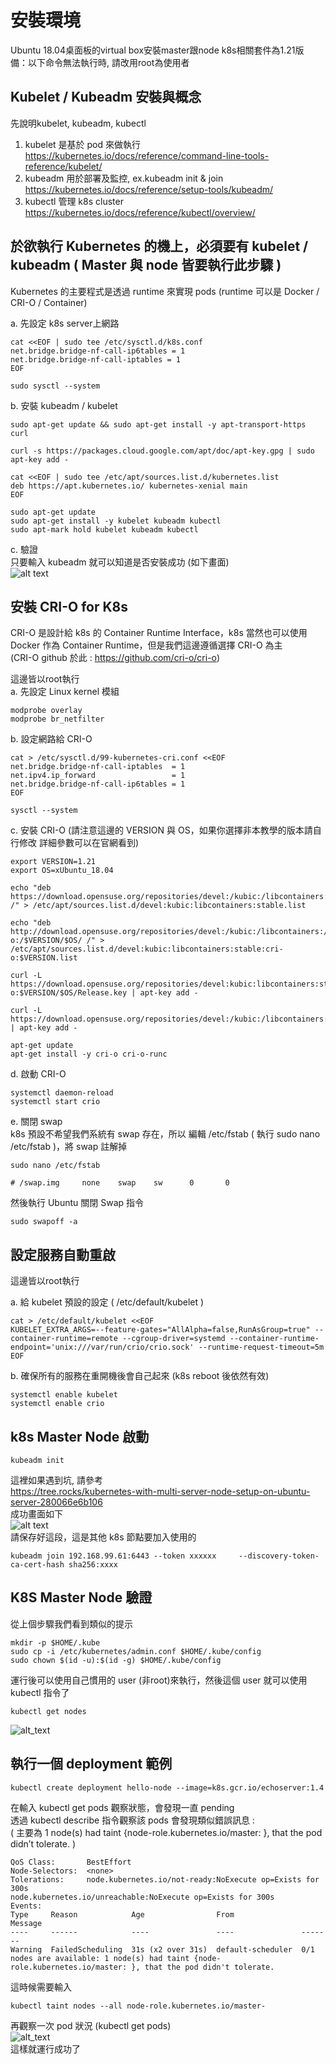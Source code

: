 # 安裝環境  
Ubuntu 18.04桌面板的virtual box安裝master跟node
k8s相關套件為1.21版  
備：以下命令無法執行時, 請改用root為使用者
  
## Kubelet / Kubeadm 安裝與概念  
先說明kubelet, kubeadm, kubectl  
  
1. kubelet 是基於 pod 來做執行 https://kubernetes.io/docs/reference/command-line-tools-reference/kubelet/  
2. kubeadm 用於部署及監控, ex.kubeadm init & join https://kubernetes.io/docs/reference/setup-tools/kubeadm/  
3. kubectl 管理 k8s cluster https://kubernetes.io/docs/reference/kubectl/overview/  
  
## 於欲執行 Kubernetes 的機上，必須要有 kubelet / kubeadm ( Master 與 node 皆要執行此步驟 )
Kubernetes 的主要程式是透過 runtime 來實現 pods (runtime 可以是 Docker / CRI-O / Container)  
  
a. 先設定 k8s server上網路  
```
cat <<EOF | sudo tee /etc/sysctl.d/k8s.conf
net.bridge.bridge-nf-call-ip6tables = 1
net.bridge.bridge-nf-call-iptables = 1
EOF

sudo sysctl --system
```
b. 安裝 kubeadm / kubelet  
```
sudo apt-get update && sudo apt-get install -y apt-transport-https curl

curl -s https://packages.cloud.google.com/apt/doc/apt-key.gpg | sudo apt-key add -

cat <<EOF | sudo tee /etc/apt/sources.list.d/kubernetes.list
deb https://apt.kubernetes.io/ kubernetes-xenial main
EOF

sudo apt-get update
sudo apt-get install -y kubelet kubeadm kubectl
sudo apt-mark hold kubelet kubeadm kubectl
```
c. 驗證  
只要輸入 kubeadm 就可以知道是否安裝成功 (如下畫面)  
![alt text](https://github.com/allen050883/Manipulate/blob/master/K8s/read_img/kubeadm_finish.png)
  
  
  
  
  
## 安裝 CRI-O for K8s  
CRI-O 是設計給 k8s 的 Container Runtime Interface，k8s 當然也可以使用 Docker 作為 Container Runtime，但是我們這邊遵循選擇 CRI-O 為主  
(CRI-O github 於此 : https://github.com/cri-o/cri-o)  
  
這邊皆以root執行  
a. 先設定 Linux kernel 模組  
```
modprobe overlay
modprobe br_netfilter
```
b. 設定網路給 CRI-O  
```
cat > /etc/sysctl.d/99-kubernetes-cri.conf <<EOF
net.bridge.bridge-nf-call-iptables  = 1
net.ipv4.ip_forward                 = 1
net.bridge.bridge-nf-call-ip6tables = 1
EOF

sysctl --system
```
c. 安裝 CRI-O (請注意這邊的 VERSION 與 OS，如果你選擇非本教學的版本請自行修改
詳細參數可以在官網看到)  
```
export VERSION=1.21
export OS=xUbuntu_18.04

echo "deb https://download.opensuse.org/repositories/devel:/kubic:/libcontainers:/stable/$OS/ /" > /etc/apt/sources.list.d/devel:kubic:libcontainers:stable.list

echo "deb http://download.opensuse.org/repositories/devel:/kubic:/libcontainers:/stable:/cri-o:/$VERSION/$OS/ /" > /etc/apt/sources.list.d/devel:kubic:libcontainers:stable:cri-o:$VERSION.list

curl -L https://download.opensuse.org/repositories/devel:kubic:libcontainers:stable:cri-o:$VERSION/$OS/Release.key | apt-key add -

curl -L https://download.opensuse.org/repositories/devel:/kubic:/libcontainers:/stable/$OS/Release.key | apt-key add -

apt-get update
apt-get install -y cri-o cri-o-runc
```
d. 啟動 CRI-O  
```
systemctl daemon-reload
systemctl start crio
```
e. 關閉 swap  
k8s 預設不希望我們系統有 swap 存在，所以
編輯 /etc/fstab ( 執行 sudo nano /etc/fstab )，將 swap 註解掉
```
sudo nano /etc/fstab
```
```
# /swap.img     none    swap    sw      0       0
```
然後執行 Ubuntu 關閉 Swap 指令  
```
sudo swapoff -a
```
  
  
  
  
  
## 設定服務自動重啟  
這邊皆以root執行  
  
a. 給 kubelet 預設的設定 ( /etc/default/kubelet )  
```
cat > /etc/default/kubelet <<EOF
KUBELET_EXTRA_ARGS=--feature-gates="AllAlpha=false,RunAsGroup=true" --container-runtime=remote --cgroup-driver=systemd --container-runtime-endpoint='unix:///var/run/crio/crio.sock' --runtime-request-timeout=5m
EOF
```
b. 確保所有的服務在重開機後會自己起來 (k8s reboot 後依然有效)  
```
systemctl enable kubelet
systemctl enable crio
```
  
  
  
  
  
## k8s Master Node 啟動
```
kubeadm init  
```
這裡如果遇到坑, 請參考  
https://tree.rocks/kubernetes-with-multi-server-node-setup-on-ubuntu-server-280066e6b106   
成功畫面如下  
![alt text](https://github.com/allen050883/Manipulate/blob/master/K8s/read_img/kubeadm_init_finish.png)  
請保存好這段，這是其他 k8s 節點要加入使用的  
```
kubeadm join 192.168.99.61:6443 --token xxxxxx     --discovery-token-ca-cert-hash sha256:xxxx
```
  
  
  
## K8S Master Node 驗證  
從上個步驟我們看到類似的提示  
```
mkdir -p $HOME/.kube
sudo cp -i /etc/kubernetes/admin.conf $HOME/.kube/config
sudo chown $(id -u):$(id -g) $HOME/.kube/config
```
運行後可以使用自己慣用的 user (非root)來執行，然後這個 user 就可以使用 kubectl 指令了
```
kubectl get nodes
```
![alt_text](https://github.com/allen050883/Manipulate/blob/master/K8s/read_img/kubectl_nodes.png)  
  
  
  
  
  
##  執行一個 deployment 範例
```
kubectl create deployment hello-node --image=k8s.gcr.io/echoserver:1.4
```
在輸入 kubectl get pods 觀察狀態，會發現一直 pending  
透過 kubectl describe 指令觀察該 pods 會發現類似錯誤訊息 :  
( 主要為 1 node(s) had taint {node-role.kubernetes.io/master: }, that the pod didn’t tolerate. )  
```
QoS Class:       BestEffort
Node-Selectors:  <none>
Tolerations:     node.kubernetes.io/not-ready:NoExecute op=Exists for 300s
node.kubernetes.io/unreachable:NoExecute op=Exists for 300s
Events:
Type     Reason            Age                From               Message
----     ------            ----               ----               -------
Warning  FailedScheduling  31s (x2 over 31s)  default-scheduler  0/1 nodes are available: 1 node(s) had taint {node-role.kubernetes.io/master: }, that the pod didn't tolerate.
```

這時候需要輸入  
```
kubectl taint nodes --all node-role.kubernetes.io/master-
```
再觀察一次 pod 狀況 (kubectl get pods)  
![alt_text](https://github.com/allen050883/Manipulate/blob/master/K8s/read_img/kubectl_pods.png)  
這樣就運行成功了  
